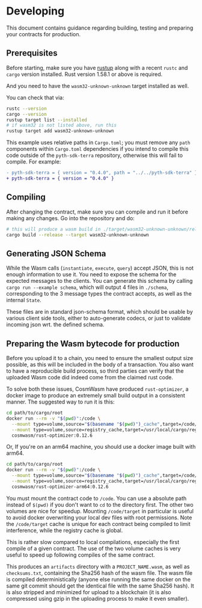# Developing

This document contains guidance regarding building, testing and preparing your contracts for production.

## Prerequisites

Before starting, make sure you have [rustup](https://rustup.rs/) along with a
recent `rustc` and `cargo` version installed. Rust version 1.58.1 or above is required.

And you need to have the `wasm32-unknown-unknown` target installed as well.

You can check that via:

```sh
rustc --version
cargo --version
rustup target list --installed
# if wasm32 is not listed above, run this
rustup target add wasm32-unknown-unknown
```

This example uses relative paths in `Cargo.toml`; you must remove any `path` components within `Cargo.toml` dependencies if you intend to compile this code outside of the `pyth-sdk-terra` repository, otherwise this will fail to compile. For example:

```diff
- pyth-sdk-terra = { version = "0.4.0", path = "../../pyth-sdk-terra" }
+ pyth-sdk-terra = { version = "0.4.0" }
```

## Compiling

After changing the contract, make sure you can compile and run it before
making any changes. Go into the repository and do:

```sh
# this will produce a wasm build in ./target/wasm32-unknown-unknown/release/exxamle_terra_contract.wasm
cargo build --release --target wasm32-unknown-unknown
```
## Generating JSON Schema

While the Wasm calls (`instantiate`, `execute`, `query`) accept JSON, this is not enough
information to use it. You need to expose the schema for the expected messages to the
clients. You can generate this schema by calling `cargo run --example schema`, which will output
4 files in `./schema`, corresponding to the 3 message types the contract accepts,
as well as the internal `State`.

These files are in standard json-schema format, which should be usable by various
client side tools, either to auto-generate codecs, or just to validate incoming
json wrt. the defined schema.

## Preparing the Wasm bytecode for production

Before you upload it to a chain, you need to ensure the smallest output size possible,
as this will be included in the body of a transaction. You also want to have a
reproducible build process, so third parties can verify that the uploaded Wasm
code did indeed come from the claimed rust code.

To solve both these issues, CosmWasm have produced `rust-optimizer`, a docker image to
produce an extremely small build output in a consistent manner. The suggested way
to run it is this:

```sh
cd path/to/cargo/root
docker run --rm -v "$(pwd)":/code \
  --mount type=volume,source="$(basename "$(pwd)")_cache",target=/code/target \
  --mount type=volume,source=registry_cache,target=/usr/local/cargo/registry \
  cosmwasm/rust-optimizer:0.12.6
```

Or, If you're on an arm64 machine, you should use a docker image built with arm64.
```sh
cd path/to/cargo/root
docker run --rm -v "$(pwd)":/code \
  --mount type=volume,source="$(basename "$(pwd)")_cache",target=/code/target \
  --mount type=volume,source=registry_cache,target=/usr/local/cargo/registry \
  cosmwasm/rust-optimizer-arm64:0.12.6
```

You must mount the contract code to `/code`. You can use a absolute path instead
of `$(pwd)` if you don't want to `cd` to the directory first. The other two
volumes are nice for speedup. Mounting `/code/target` in particular is useful
to avoid docker overwriting your local dev files with root permissions.
Note the `/code/target` cache is unique for each contract being compiled to limit
interference, while the registry cache is global.

This is rather slow compared to local compilations, especially the first compile
of a given contract. The use of the two volume caches is very useful to speed up
following compiles of the same contract.

This produces an `artifacts` directory with a `PROJECT_NAME.wasm`, as well as
`checksums.txt`, containing the Sha256 hash of the wasm file.
The wasm file is compiled deterministically (anyone else running the same
docker on the same git commit should get the identical file with the same Sha256 hash).
It is also stripped and minimized for upload to a blockchain (it is also compressed using
gzip in the uploading process to make it even smaller).
